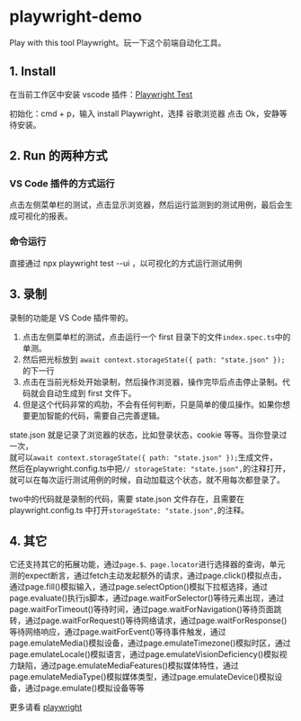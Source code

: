 # playwright-demo

Play with this tool Playwright。玩一下这个前端自动化工具。

## 1. Install

在当前工作区中安装 vscode 插件：[Playwright Test](https://marketplace.visualstudio.com/items?itemName=mlewand.playwright-test)

初始化：cmd + p，输入 install Playwright，选择 谷歌浏览器 点击 Ok，安静等待安装。

## 2. Run 的两种方式

### VS Code 插件的方式运行

点击左侧菜单栏的测试，点击显示浏览器，然后运行监测到的测试用例，最后会生成可视化的报表。

### 命令运行

直接通过 npx playwright test --ui ，以可视化的方式运行测试用例

## 3. 录制

录制的功能是 VS Code 插件带的。

1. 点击左侧菜单栏的测试，点击运行一个 first 目录下的文件`index.spec.ts`中的单测。
2. 然后把光标放到 `await context.storageState({ path: "state.json" });` 的下一行
3. 点击在当前光标处开始录制，然后操作浏览器，操作完毕后点击停止录制。代码就会自动生成到 first 文件下。
4. 但是这个代码非常的鸡肋，不会有任何判断，只是简单的傻瓜操作。如果你想要更加智能的代码，需要自己完善逻辑。

state.json 就是记录了浏览器的状态，比如登录状态，cookie 等等。当你登录过一次，  
就可以`await context.storageState({ path: "state.json" });`生成文件，  
然后在playwright.config.ts中把`// storageState: "state.json",`的注释打开，  
就可以在每次运行测试用例的时候，自动加载这个状态，就不用每次都登录了。

two中的代码就是录制的代码，需要 state.json 文件存在，且需要在 playwright.config.ts 中打开`storageState: "state.json",`的注释。

## 4. 其它

它还支持其它的拓展功能，通过`page.$、page.locator`进行选择器的查询，单元测的expect断言，通过fetch主动发起额外的请求，通过page.click()模拟点击，通过page.fill()模拟输入，通过page.selectOption()模拟下拉框选择，通过page.evaluate()执行js脚本，通过page.waitForSelector()等待元素出现，通过page.waitForTimeout()等待时间，通过page.waitForNavigation()等待页面跳转，通过page.waitForRequest()等待网络请求，通过page.waitForResponse()等待网络响应，通过page.waitForEvent()等待事件触发，通过page.emulateMedia()模拟设备，通过page.emulateTimezone()模拟时区，通过page.emulateLocale()模拟语言，通过page.emulateVisionDeficiency()模拟视力缺陷，通过page.emulateMediaFeatures()模拟媒体特性，通过page.emulateMediaType()模拟媒体类型，通过page.emulateDevice()模拟设备，通过page.emulate()模拟设备等等

更多请看 [playwright](https://playwright.dev/docs/api/class-playwright)

